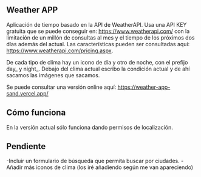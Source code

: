 ## Weather APP

Aplicación de tiempo basado en la API de WeatherAPI. Usa una API KEY gratuita que se puede conseguir en: https://www.weatherapi.com/ con la limitación de un millón de consultas al mes y el tiempo de los próximos dos días además del actual. Las características pueden ser consultadas aquí: https://www.weatherapi.com/pricing.aspx.

De cada tipo de clima hay un icono de día y otro de noche, con el prefijo day_ y night_. Debajo del clima actual escribo la condición actual y de ahí sacamos las imágenes que sacamos.

Se puede consultar una versión online aquí: https://weather-app-sand.vercel.app/

## Cómo funciona
En la versión actual sólo funciona dando permisos de localización.

## Pendiente

-Incluir un formulario de búsqueda que permita buscar por ciudades.
-Añadir más iconos de clima (los iré añadiendo según me van apareciendo)